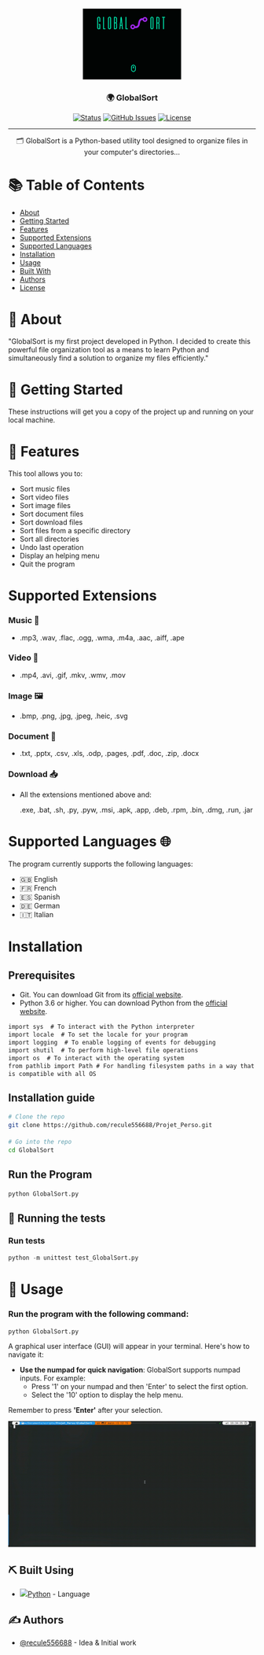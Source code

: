<p align="center">
  <a href="" rel="noopener">
 <img width=200px height=144px src="https://github.com/recule556688/Projet_Perso/blob/main/GlobalSort/Assets/logo.png?raw=true" alt="Project logo"></a>
</p>

<h3 align="center">🌍 GlobalSort</h3>

<div align="center">

[![Status](https://img.shields.io/badge/status-active-success.svg)]()
[![GitHub Issues](https://img.shields.io/github/issues/recule556688/Projet_Perso)](https://github.com/recule556688/Projet_Perso/issues)
[![License](https://img.shields.io/badge/license-MIT-blue.svg)](/LICENSE)

</div>

---

<p align="center"> 🗂️ GlobalSort is a Python-based utility tool designed to organize files in your computer's directories...

# 📚 Table of Contents

- [About](#about)
- [Getting Started](#getting-started)
- [Features](#features)
- [Supported Extensions](#supported-extensions)
- [Supported Languages](#supported-languages)
- [Installation](#installation)
- [Usage](#usage)
- [Built With](#built-with)
- [Authors](#authors)
- [License](#license)

# 📖 About

"GlobalSort is my first project developed in Python. I decided to create this powerful file organization tool as a means to learn Python and simultaneously find a solution to organize my files efficiently."

# 🚀 Getting Started

These instructions will get you a copy of the project up and running on your local machine.

# 🌟 Features
This tool allows you to:
- Sort music files
- Sort video files
- Sort image files
- Sort document files
- Sort download files
- Sort files from a specific directory
- Sort all directories
- Undo last operation
- Display an helping menu
- Quit the program

# Supported Extensions

### Music 🎵
- .mp3, .wav, .flac, .ogg, .wma, .m4a, .aac, .aiff, .ape

### Video 🎥
- .mp4, .avi, .gif, .mkv, .wmv, .mov

### Image 🖼️
- .bmp, .png, .jpg, .jpeg, .heic, .svg

### Document 📄
- .txt, .pptx, .csv, .xls, .odp, .pages, .pdf, .doc, .zip, .docx

### Download 📥
- All the extensions mentioned above and:

   .exe, .bat, .sh, .py, .pyw, .msi, .apk, .app, .deb, .rpm, .bin, .dmg, .run, .jar

# Supported Languages 🌐

The program currently supports the following languages:

- 🇬🇧 English
- 🇫🇷 French
- 🇪🇸 Spanish
- 🇩🇪 German
- 🇮🇹 Italian

# Installation

## Prerequisites
- Git. You can download Git from its [official website](https://git-scm.com/downloads).
- Python 3.6 or higher. You can download Python from the [official website](https://www.python.org/downloads/).

```
import sys  # To interact with the Python interpreter
import locale  # To set the locale for your program
import logging  # To enable logging of events for debugging
import shutil  # To perform high-level file operations
import os  # To interact with the operating system
from pathlib import Path # For handling filesystem paths in a way that is compatible with all OS
```
## Installation guide


```bash
# Clone the repo
git clone https://github.com/recule556688/Projet_Perso.git

# Go into the repo
cd GlobalSort
```

## Run the Program
```py
python GlobalSort.py
```


##  🔧 Running the tests <a name = "tests"></a>

### Run tests

```py
python -m unittest test_GlobalSort.py
```

# 🎈 Usage <a name="usage"></a>

### Run the program with the following command:

```py
python GlobalSort.py
```

A graphical user interface (GUI) will appear in your terminal. Here's how to navigate it:

- **Use the numpad for quick navigation**: GlobalSort supports numpad inputs. For example:
  - Press '1' on your numpad and then 'Enter' to select the first option.
  - Select the '10' option to display the help menu.

Remember to press **'Enter'** after your selection.

![Usage Example](https://github.com/recule556688/Projet_Perso/blob/main/GlobalSort/Assets/usage.gif?raw=true)
## ⛏️ Built Using <a name = "built_using"></a>

- <img src="https://img.icons8.com/color/30/000000/python.png">[Python](https://www.python.org/) - Language

## ✍️ Authors <a name = "authors"></a>

- [@recule556688](https://github.com/recule556688) - Idea & Initial work
